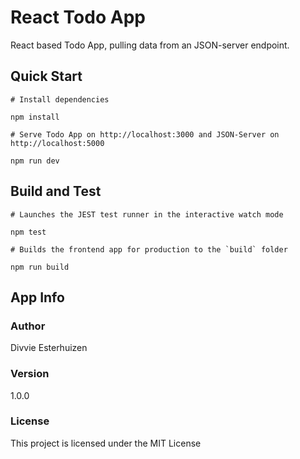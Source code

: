 # React Todo App

React based Todo App, pulling data from an JSON-server endpoint.

## Quick Start

```
# Install dependencies

npm install

# Serve Todo App on http://localhost:3000 and JSON-Server on http://localhost:5000

npm run dev

```

## Build and Test

```
# Launches the JEST test runner in the interactive watch mode

npm test

# Builds the frontend app for production to the `build` folder

npm run build

```

## App Info

### Author

Divvie Esterhuizen

### Version

1.0.0

### License

This project is licensed under the MIT License
